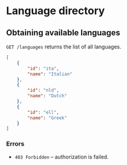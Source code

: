 # Language directory


## Obtaining available languages

`GET /languages` returns the list of all languages.

```json
[
    {
        "id": "ita",
        "name": "Italian"
    },
    {
        "id": "nld",
        "name": "Dutch"
    },
    {
        "id": "ell",
        "name": "Greek"
    }
]
```

### Errors

* `403 Forbidden` – authorization is failed.
